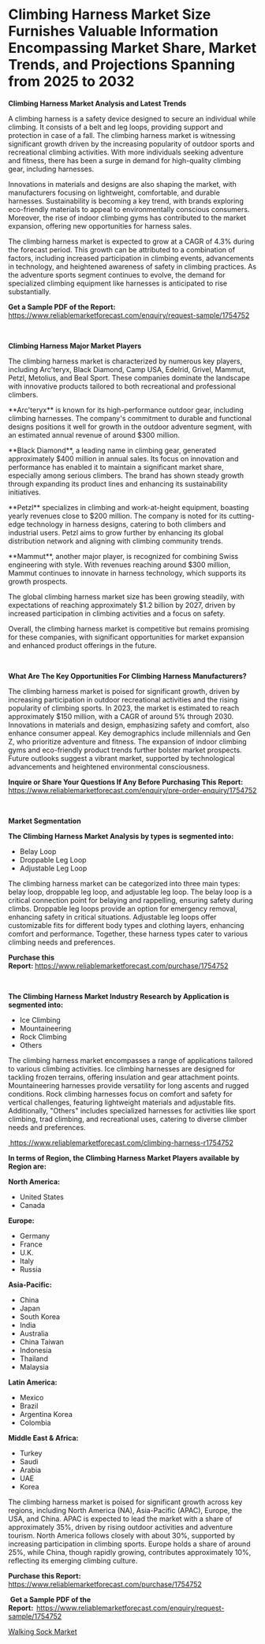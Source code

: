 <p><h1>Climbing Harness Market Size Furnishes Valuable Information Encompassing Market Share, Market Trends, and Projections Spanning from 2025 to 2032</h1></p><p><strong>Climbing Harness Market Analysis and Latest Trends</strong></p>
<p><p>A climbing harness is a safety device designed to secure an individual while climbing. It consists of a belt and leg loops, providing support and protection in case of a fall. The climbing harness market is witnessing significant growth driven by the increasing popularity of outdoor sports and recreational climbing activities. With more individuals seeking adventure and fitness, there has been a surge in demand for high-quality climbing gear, including harnesses.</p><p>Innovations in materials and designs are also shaping the market, with manufacturers focusing on lightweight, comfortable, and durable harnesses. Sustainability is becoming a key trend, with brands exploring eco-friendly materials to appeal to environmentally conscious consumers. Moreover, the rise of indoor climbing gyms has contributed to the market expansion, offering new opportunities for harness sales.</p><p>The climbing harness market is expected to grow at a CAGR of 4.3% during the forecast period. This growth can be attributed to a combination of factors, including increased participation in climbing events, advancements in technology, and heightened awareness of safety in climbing practices. As the adventure sports segment continues to evolve, the demand for specialized climbing equipment like harnesses is anticipated to rise substantially.</p></p>
<p><strong>Get a Sample PDF of the Report:&nbsp;</strong> <a href="https://www.reliablemarketforecast.com/enquiry/request-sample/1754752?utm_campaign=3431&utm_medium=2&utm_source=Github&utm_content=ia&utm_term=04042025&utm_id=climbing-harness">https://www.reliablemarketforecast.com/enquiry/request-sample/1754752</a></p>
<p>&nbsp;</p>
<p><strong>Climbing Harness Major Market Players</strong></p>
<p><p>The climbing harness market is characterized by numerous key players, including Arc'teryx, Black Diamond, Camp USA, Edelrid, Grivel, Mammut, Petzl, Metolius, and Beal Sport. These companies dominate the landscape with innovative products tailored to both recreational and professional climbers.</p><p>**Arc'teryx** is known for its high-performance outdoor gear, including climbing harnesses. The company's commitment to durable and functional designs positions it well for growth in the outdoor adventure segment, with an estimated annual revenue of around $300 million. </p><p>**Black Diamond**, a leading name in climbing gear, generated approximately $400 million in annual sales. Its focus on innovation and performance has enabled it to maintain a significant market share, especially among serious climbers. The brand has shown steady growth through expanding its product lines and enhancing its sustainability initiatives.</p><p>**Petzl** specializes in climbing and work-at-height equipment, boasting yearly revenues close to $200 million. The company is noted for its cutting-edge technology in harness designs, catering to both climbers and industrial users. Petzl aims to grow further by enhancing its global distribution network and aligning with climbing community trends.</p><p>**Mammut**, another major player, is recognized for combining Swiss engineering with style. With revenues reaching around $300 million, Mammut continues to innovate in harness technology, which supports its growth prospects. </p><p>The global climbing harness market size has been growing steadily, with expectations of reaching approximately $1.2 billion by 2027, driven by increased participation in climbing activities and a focus on safety. </p><p>Overall, the climbing harness market is competitive but remains promising for these companies, with significant opportunities for market expansion and enhanced product offerings in the future.</p></p>
<p>&nbsp;</p>
<p><strong>What Are The Key Opportunities For Climbing Harness Manufacturers?</strong></p>
<p><p>The climbing harness market is poised for significant growth, driven by increasing participation in outdoor recreational activities and the rising popularity of climbing sports. In 2023, the market is estimated to reach approximately $150 million, with a CAGR of around 5% through 2030. Innovations in materials and design, emphasizing safety and comfort, also enhance consumer appeal. Key demographics include millennials and Gen Z, who prioritize adventure and fitness. The expansion of indoor climbing gyms and eco-friendly product trends further bolster market prospects. Future outlooks suggest a vibrant market, supported by technological advancements and heightened environmental consciousness.</p></p>
<p><strong>Inquire or Share Your Questions If Any Before Purchasing This Report:</strong> <a href="https://www.reliablemarketforecast.com/enquiry/pre-order-enquiry/1754752?utm_campaign=3431&utm_medium=2&utm_source=Github&utm_content=ia&utm_term=04042025&utm_id=climbing-harness">https://www.reliablemarketforecast.com/enquiry/pre-order-enquiry/1754752</a></p>
<p>&nbsp;</p>
<p><strong>Market Segmentation</strong></p>
<p><strong>The Climbing Harness Market Analysis by types is segmented into:</strong></p>
<p><ul><li>Belay Loop</li><li>Droppable Leg Loop</li><li>Adjustable Leg Loop</li></ul></p>
<p><p>The climbing harness market can be categorized into three main types: belay loop, droppable leg loop, and adjustable leg loop. The belay loop is a critical connection point for belaying and rappelling, ensuring safety during climbs. Droppable leg loops provide an option for emergency removal, enhancing safety in critical situations. Adjustable leg loops offer customizable fits for different body types and clothing layers, enhancing comfort and performance. Together, these harness types cater to various climbing needs and preferences.</p></p>
<p><strong>Purchase this Report:&nbsp;</strong><a href="https://www.reliablemarketforecast.com/purchase/1754752?utm_campaign=3431&utm_medium=2&utm_source=Github&utm_content=ia&utm_term=04042025&utm_id=climbing-harness">https://www.reliablemarketforecast.com/purchase/1754752</a></p>
<p>&nbsp;</p>
<p><strong>The Climbing Harness Market Industry Research by Application is segmented into:</strong></p>
<p><ul><li>Ice Climbing</li><li>Mountaineering</li><li>Rock Climbing</li><li>Others</li></ul></p>
<p><p>The climbing harness market encompasses a range of applications tailored to various climbing activities. Ice climbing harnesses are designed for tackling frozen terrains, offering insulation and gear attachment points. Mountaineering harnesses provide versatility for long ascents and rugged conditions. Rock climbing harnesses focus on comfort and safety for vertical challenges, featuring lightweight materials and adjustable fits. Additionally, "Others" includes specialized harnesses for activities like sport climbing, trad climbing, and recreational uses, catering to diverse climber needs and preferences.</p></p>
<p><a href="https://www.reliablemarketforecast.com/climbing-harness-r1754752?utm_campaign=3431&utm_medium=2&utm_source=Github&utm_content=ia&utm_term=04042025&utm_id=climbing-harness">&nbsp;https://www.reliablemarketforecast.com/climbing-harness-r1754752</a></p>
<p><strong>In terms of Region, the Climbing Harness Market Players available by Region are:</strong></p>
<p>
    <p> <strong> North America: </strong>
        <ul>
            <li>United States</li>
            <li>Canada</li>
        </ul>
        </p> 
    <p> <strong> Europe: </strong>
        <ul>
            <li>Germany</li>
            <li>France</li>
            <li>U.K.</li>
            <li>Italy</li>
            <li>Russia</li>
        </ul>
        </p> 
    <p> <strong> Asia-Pacific: </strong>
        <ul>
            <li>China</li>
            <li>Japan</li>
            <li>South Korea</li>
            <li>India</li>
            <li>Australia</li>
            <li>China Taiwan</li>
            <li>Indonesia</li>
            <li>Thailand</li>
            <li>Malaysia</li>
        </ul>
        </p> 
    <p> <strong> Latin America: </strong>
        <ul>
            <li>Mexico</li>
            <li>Brazil</li>
            <li>Argentina Korea</li>
            <li>Colombia</li>
        </ul>
        </p> 
    <p> <strong> Middle East & Africa: </strong>
        <ul>
            <li>Turkey</li>
            <li>Saudi</li>
            <li>Arabia</li>
            <li>UAE</li>
            <li>Korea</li>
        </ul>
    </p>
    </p>
<p><p>The climbing harness market is poised for significant growth across key regions, including North America (NA), Asia-Pacific (APAC), Europe, the USA, and China. APAC is expected to lead the market with a share of approximately 35%, driven by rising outdoor activities and adventure tourism. North America follows closely with about 30%, supported by increasing participation in climbing sports. Europe holds a share of around 25%, while China, though rapidly growing, contributes approximately 10%, reflecting its emerging climbing culture.</p></p>
<p><strong>Purchase this Report: </strong><a href="https://www.reliablemarketforecast.com/purchase/1754752?utm_campaign=3431&utm_medium=2&utm_source=Github&utm_content=ia&utm_term=04042025&utm_id=climbing-harness">https://www.reliablemarketforecast.com/purchase/1754752</a></p>
<p>&nbsp;<strong>Get a Sample PDF of the Report:&nbsp;&nbsp;</strong><a href="https://www.reliablemarketforecast.com/enquiry/request-sample/1754752?utm_campaign=3431&utm_medium=2&utm_source=Github&utm_content=ia&utm_term=04042025&utm_id=climbing-harness">https://www.reliablemarketforecast.com/enquiry/request-sample/1754752</a></p>
<p><strong></strong></p>
<p><p><a href="https://github.com/abidomamen/Market-Research-Report-List-1/blob/main/walking-sock-market.md?utm_campaign=3431&utm_medium=2&utm_source=Github&utm_content=ia&utm_term=04042025&utm_id=climbing-harness">Walking Sock Market</a></p></p>